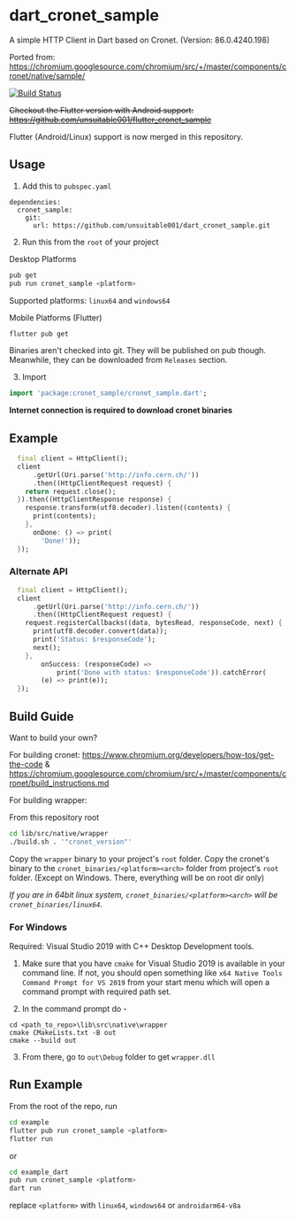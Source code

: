 # dart_cronet_sample

A simple HTTP Client in Dart based on Cronet. (Version: 86.0.4240.198)

Ported from: https://chromium.googlesource.com/chromium/src/+/master/components/cronet/native/sample/

[![Build Status](https://github.com/unsuitable001/dart_cronet_sample/workflows/Dart%20CI/badge.svg)](https://github.com/unsuitable001/dart_cronet_sample/actions?query=workflow%3A"Dart+CI")

~~Checkout the Flutter version with Android support: https://github.com/unsuitable001/flutter_cronet_sample~~

Flutter (Android/Linux) support is now merged in this repository.

## Usage

1. Add this to `pubspec.yaml`

```pubspec
dependencies:
  cronet_sample:
    git:
      url: https://github.com/unsuitable001/dart_cronet_sample.git

```

2. Run this from the `root` of your project

Desktop Platforms

```bash
pub get
pub run cronet_sample <platform>
```
Supported platforms: `linux64` and `windows64`


Mobile Platforms (Flutter)

```bash
flutter pub get
```
Binaries aren't checked into git. They will be published on pub though. Meanwhile,
they can be downloaded from `Releases` section.

3. Import

```dart
import 'package:cronet_sample/cronet_sample.dart';
```

**Internet connection is required to download cronet binaries**


## Example

```dart
  final client = HttpClient();
  client
      .getUrl(Uri.parse('http://info.cern.ch/'))
      .then((HttpClientRequest request) {
    return request.close();
  }).then((HttpClientResponse response) {
    response.transform(utf8.decoder).listen((contents) {
      print(contents);
    },
      onDone: () => print(
        'Done!'));
  });
```

### Alternate API

```dart
  final client = HttpClient();
  client
      .getUrl(Uri.parse('http://info.cern.ch/'))
      .then((HttpClientRequest request) {
    request.registerCallbacks((data, bytesRead, responseCode, next) {
      print(utf8.decoder.convert(data));
      print('Status: $responseCode');
      next();
    },
        onSuccess: (responseCode) =>
            print('Done with status: $responseCode')).catchError(
        (e) => print(e));
  });
```

## Build Guide

Want to build your own?

For building cronet: https://www.chromium.org/developers/how-tos/get-the-code & https://chromium.googlesource.com/chromium/src/+/master/components/cronet/build_instructions.md

For building wrapper:

From this repository root

```bash
cd lib/src/native/wrapper
./build.sh . '"cronet_version"'
```

Copy the `wrapper` binary to your project's `root` folder. 
Copy the cronet's binary to the `cronet_binaries/<platform><arch>` folder from project's `root` folder. (Except on Windows. There, everything will be on root dir only)

*If you are in 64bit linux system, `cronet_binaries/<platform><arch>` will be `cronet_binaries/linux64`.*

### For Windows

Required: Visual Studio 2019 with C++ Desktop Development tools.

1. Make sure that you have `cmake` for Visual Studio 2019 is available in your command line. If not, you should open something like `x64 Native Tools Command Prompt for VS 2019` from your start menu which will open a command prompt with required path set.

2. In the command prompt do -
```
cd <path_to_repo>\lib\src\native\wrapper
cmake CMakeLists.txt -B out
cmake --build out
```
3. From there, go to `out\Debug` folder to get `wrapper.dll`

## Run Example

From the root of the repo, run

```bash
cd example
flutter pub run cronet_sample <platform>
flutter run
```

or

```bash
cd example_dart
pub run cronet_sample <platform>
dart run
```
replace `<platform>` with `linux64`, `windows64` or `androidarm64-v8a`
